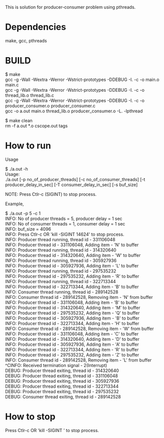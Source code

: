 This is solution for producer-consumer problem using pthreads.

# Dependencies

make, gcc, pthreads

# BUILD

$ make <br />
gcc -g -Wall -Wextra -Werror -Wstrict-prototypes -DDEBUG -I. -c -o main.o main.c <br />
gcc -g -Wall -Wextra -Werror -Wstrict-prototypes -DDEBUG -I. -c -o thread_lib.o thread_lib.c <br />
gcc -g -Wall -Wextra -Werror -Wstrict-prototypes -DDEBUG -I. -c -o producer_consumer.o producer_consumer.c <br />
gcc -o a.out main.o thread_lib.o producer_consumer.o -L. -lpthread <br />

$ make clean <br />
rm -f a.out *.o cscope.out tags <br />

# How to run

Usage <br />

$ ./a.out -h <br />
Usage: <br />
./a.out [-p no_of_producer_threads] [-c no_of_consumer_threads] [-t producer_delay_in_sec] [-T consumer_delay_in_sec] [-s buf_size] <br />

NOTE: Press Ctlr-c (SIGINT) to stop process. <br />

Example, <br />

$ ./a.out -p 5 -c 1  <br />
INFO: No of producer threads = 5, producer delay = 1 sec <br />
INFO: No of consumer threads = 1, consumer delay = 1 sec <br />
INFO: buf_size = 4096 <br />
INFO: Press Ctlr-c OR 'kill -SIGINT 14624' to stop process. <br />
INFO: Producer thread running, thread id - 331106048 <br />
INFO: Producer thread id - 331106048, Adding item - 'N' to buffer <br />
INFO: Producer thread running, thread id - 314320640 <br />
INFO: Producer thread id - 314320640, Adding item - 'W' to buffer <br />
INFO: Producer thread running, thread id - 305927936 <br />
INFO: Producer thread id - 305927936, Adding item - 'L' to buffer <br />
INFO: Producer thread running, thread id - 297535232 <br />
INFO: Producer thread id - 297535232, Adding item - 'R' to buffer <br />
INFO: Producer thread running, thread id - 322713344 <br />
INFO: Producer thread id - 322713344, Adding item - 'B' to buffer <br />
INFO: Consumer thread running, thread id - 289142528 <br />
INFO: Consumer thread id - 289142528, Removing item - 'N' from buffer <br />
INFO: Producer thread id - 331106048, Adding item - 'B' to buffer <br />
INFO: Producer thread id - 314320640, Adding item - 'M' to buffer <br />
INFO: Producer thread id - 297535232, Adding item - 'Q' to buffer <br />
INFO: Producer thread id - 305927936, Adding item - 'B' to buffer <br />
INFO: Producer thread id - 322713344, Adding item - 'H' to buffer <br />
INFO: Consumer thread id - 289142528, Removing item - 'W' from buffer <br />
INFO: Producer thread id - 331106048, Adding item - 'C' to buffer <br />
INFO: Producer thread id - 314320640, Adding item - 'D' to buffer <br />
INFO: Producer thread id - 305927936, Adding item - 'A' to buffer <br />
INFO: Producer thread id - 322713344, Adding item - 'R' to buffer <br />
INFO: Producer thread id - 297535232, Adding item - 'Z' to buffer <br />
INFO: Consumer thread id - 289142528, Removing item - 'L' from buffer <br />
^CINFO: Received termination signal - 2(Interrupt) <br />
DEBUG: Producer thread exiting, thread id - 314320640 <br />
DEBUG: Producer thread exiting, thread id - 331106048 <br />
DEBUG: Producer thread exiting, thread id - 305927936 <br />
DEBUG: Producer thread exiting, thread id - 322713344 <br />
DEBUG: Producer thread exiting, thread id - 297535232 <br />
DEBUG: Consumer thread exiting, thread id - 289142528 <br />


# How to stop 

Press Ctlr-c OR 'kill -SIGINT <pid>' to stop process. <br />
